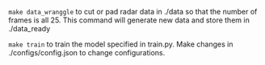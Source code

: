 `make data_wranggle` to cut or pad radar data in ./data so that the number of frames is all 25. This command will generate new data and store them in ./data_ready

`make train` to train the model specified in train.py. Make changes in ./configs/config.json to change configurations.
